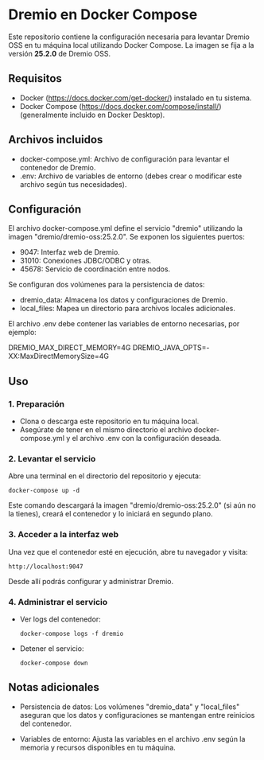 # Dremio en Docker Compose

Este repositorio contiene la configuración necesaria para levantar Dremio OSS en tu máquina local utilizando Docker Compose. La imagen se fija a la versión **25.2.0** de Dremio OSS.

## Requisitos

- Docker (https://docs.docker.com/get-docker/) instalado en tu sistema.
- Docker Compose (https://docs.docker.com/compose/install/) (generalmente incluido en Docker Desktop).

## Archivos incluidos

- docker-compose.yml: Archivo de configuración para levantar el contenedor de Dremio.
- .env: Archivo de variables de entorno (debes crear o modificar este archivo según tus necesidades).

## Configuración

El archivo docker-compose.yml define el servicio "dremio" utilizando la imagen "dremio/dremio-oss:25.2.0". Se exponen los siguientes puertos:

- 9047: Interfaz web de Dremio.
- 31010: Conexiones JDBC/ODBC y otras.
- 45678: Servicio de coordinación entre nodos.

Se configuran dos volúmenes para la persistencia de datos:
- dremio_data: Almacena los datos y configuraciones de Dremio.
- local_files: Mapea un directorio para archivos locales adicionales.

El archivo .env debe contener las variables de entorno necesarias, por ejemplo:

DREMIO_MAX_DIRECT_MEMORY=4G
DREMIO_JAVA_OPTS=-XX:MaxDirectMemorySize=4G

## Uso

### 1. Preparación
- Clona o descarga este repositorio en tu máquina local.
- Asegúrate de tener en el mismo directorio el archivo docker-compose.yml y el archivo .env con la configuración deseada.

### 2. Levantar el servicio
Abre una terminal en el directorio del repositorio y ejecuta:

    docker-compose up -d

Este comando descargará la imagen "dremio/dremio-oss:25.2.0" (si aún no la tienes), creará el contenedor y lo iniciará en segundo plano.

### 3. Acceder a la interfaz web
Una vez que el contenedor esté en ejecución, abre tu navegador y visita:

    http://localhost:9047

Desde allí podrás configurar y administrar Dremio.

### 4. Administrar el servicio
- Ver logs del contenedor:

      docker-compose logs -f dremio

- Detener el servicio:

      docker-compose down

## Notas adicionales

- Persistencia de datos:
  Los volúmenes "dremio_data" y "local_files" aseguran que los datos y configuraciones se mantengan entre reinicios del contenedor.

- Variables de entorno:
  Ajusta las variables en el archivo .env según la memoria y recursos disponibles en tu máquina.


